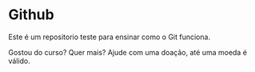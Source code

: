 # Github

Este é um repositorio teste para ensinar como o Git funciona.

Gostou do curso? Quer mais? Ajude com uma doação, até uma moeda é válido.
